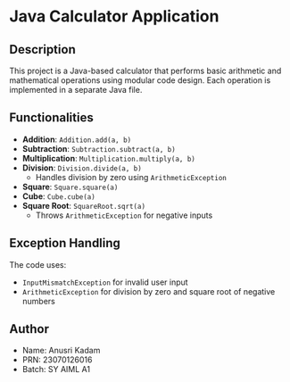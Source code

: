 # Java Calculator Application

## Description
This project is a Java-based calculator that performs basic arithmetic and mathematical operations using modular code design. Each operation is implemented in a separate Java file.

## Functionalities
- **Addition**: `Addition.add(a, b)`
- **Subtraction**: `Subtraction.subtract(a, b)`
- **Multiplication**: `Multiplication.multiply(a, b)`
- **Division**: `Division.divide(a, b)`  
  - Handles division by zero using `ArithmeticException`
- **Square**: `Square.square(a)`
- **Cube**: `Cube.cube(a)`
- **Square Root**: `SquareRoot.sqrt(a)`  
  - Throws `ArithmeticException` for negative inputs

## Exception Handling
The code uses:
- `InputMismatchException` for invalid user input
- `ArithmeticException` for division by zero and square root of negative numbers

## Author
- Name: Anusri Kadam
- PRN: 23070126016
- Batch: SY AIML A1
